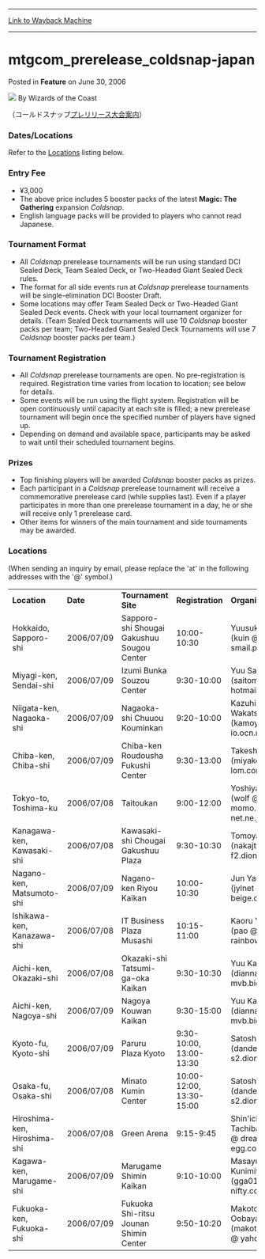 
---
[Link to Wayback Machine](https://web.archive.org/web/20210503154737/https://magic.wizards.com/en/articles/archive/mtgcomprereleasecoldsnap-japan-2006-06-30)

[_metadata_:author]:- "Wizards of the Coast"
[_metadata_:description]:- "（コールドスナッププレリリース大会案内） Dates/Locations Refer to the Locations listing below. Entry Fee ¥3,000 The above price includes 5 booster packs of the latest Magic: The Gathering expansion Coldsnap. English language packs will be provided to players who cannot read Japanese. Tournament Format All Coldsnap prerelease tournaments will be run using standard DCI Sealed Deck, Team Sealed"
[_metadata_:generator]:- "Drupal 7 (http://drupal.org)"
[_metadata_:node]:- "638976"
[_metadata_:publish_date]:- "2006-06-30"
[_metadata_:source]:- "div-main-content"
[_metadata_:title]:- "mtgcom_prerelease_coldsnap-japan"
[_metadata_:wayback_capture_timestamp]:- "2021-05-03 15:47:37"
[_metadata_:wayback_raw_url]:- "https://web.archive.org/web/20210503154737id_/https://magic.wizards.com/en/articles/archive/mtgcomprereleasecoldsnap-japan-2006-06-30"
[_metadata_:wayback_url]:- "https://magic.wizards.com/en/articles/archive/mtgcomprereleasecoldsnap-japan-2006-06-30"
---


mtgcom\_prerelease\_coldsnap-japan
==================================



 Posted in **Feature**
 on June 30, 2006 






![](https://media.magic.wizards.com/styles/auth_small/public/images/person/wizards_author.jpg)
By Wizards of the Coast












（コールドスナップ[プレリリース大会案内](http://archive.wizards.com/Magic/Magazine/Article.aspx?x=mtgcom/prerelease/coldsnap-japan,,ja)）


### Dates/Locations


Refer to the [Locations](#locations) listing below.


### Entry Fee


* ¥3,000
* The above price includes 5 booster packs of the latest **Magic: The Gathering** expansion *Coldsnap*.
* English language packs will be provided to players who cannot read Japanese.

### Tournament Format


* All *Coldsnap* prerelease tournaments will be run using standard DCI Sealed Deck, Team Sealed Deck, or Two-Headed Giant Sealed Deck rules.
* The format for all side events run at *Coldsnap* prerelease tournaments will be single-elimination DCI Booster Draft.
* Some locations may offer Team Sealed Deck or Two-Headed Giant Sealed Deck events. Check with your local tournament organizer for details. (Team Sealed Deck tournaments will use 10 *Coldsnap* booster packs per team; Two-Headed Giant Sealed Deck Tournaments will use 7 *Coldsnap* booster packs per team.)

### Tournament Registration


* All *Coldsnap* prerelease tournaments are open. No pre-registration is required. Registration time varies from location to location; see below for details.
* Some events will be run using the flight system. Registration will be open continuously until capacity at each site is filled; a new prerelease tournament will begin once the specified number of players have signed up.
* Depending on demand and available space, participants may be asked to wait until their scheduled tournament begins.

### Prizes


* Top finishing players will be awarded *Coldsnap* booster packs as prizes.
* Each participant in a *Coldsnap* prerelease tournament will receive a commemorative prerelease card (while supplies last). Even if a player participates in more than one prerelease tournament in a day, he or she will receive only 1 prerelease card.
* Other items for winners of the main tournament and side tournaments may be awarded.

### Locations


(When sending an inquiry by email, please replace the 'at' in the following addresses with the '@' symbol.)




|  |  |  |  |  |
| --- | --- | --- | --- | --- |
| **Location** | **Date** | **Tournament Site** | **Registration** | **Organizer** |
| Hokkaido, Sapporo-shi | 2006/07/09 | Sapporo-shi Shougai Gakushuu Sougou Center | 10:00-10:30 | Yuusuke Miwa (kuin @ smail.plala.or.jp) |
| Miyagi-ken, Sendai-shi | 2006/07/09 | Izumi Bunka Souzou Center | 9:30-10:00 | Yuu Saitou (saitomu @ hotmail.com) |
| Niigata-ken, Nagaoka-shi | 2006/07/09 | Nagaoka-shi Chuuou Kouminkan | 9:20-10:00 | Kazuhiro Wakatsuki (kamoya @ io.ocn.ne.jp) |
| Chiba-ken, Chiba-shi | 2006/07/09 | Chiba-ken Roudousha Fukushi Center | 9:30-13:00 | Takeshi Miyasaka (miyaken @ lom.com) |
| Tokyo-to, Toshima-ku | 2006/07/08 | Taitoukan | 9:00-12:00 | Yoshiya Shindo (wolf @ momo.so-net.ne.jp) |
| Kanagawa-ken, Kawasaki-shi | 2006/07/08 | Kawasaki-shi Chougai Gakushuu Plaza | 9:30-10:30 | Tomoya Nakajima (nakajt08 @ f2.dion.ne.jp) |
| Nagano-ken, Matsumoto-shi | 2006/07/09 | Nagano-ken Riyou Kaikan | 10:00-10:30 | Jun Yanagisawa (jylnet @ beige.ocn.ne.jp) |
| Ishikawa-ken, Kanazawa-shi | 2006/07/08 | IT Business Plaza Musashi | 10:15-11:00 | Kaoru Yonemura (pao @ f-o-rainbow.com) |
| Aichi-ken, Okazaki-shi | 2006/07/08 | Okazaki-shi Tatsumi-ga-oka Kaikan | 9:30-10:30 | Yuu Kanazawa (dianna @ mvb.biglobe.ne.jp) |
| Aichi-ken, Nagoya-shi | 2006/07/09 | Nagoya Kouwan Kaikan | 9:30-15:00 | Yuu Kanazawa (dianna @ mvb.biglobe.ne.jp) |
| Kyoto-fu, Kyoto-shi | 2006/07/09 | Paruru Plaza Kyoto | 9:30-10:00, 13:00-13:30 | Satoshi Miyamoto (dandelion @ s2.dion.ne.jp) |
| Osaka-fu, Osaka-shi | 2006/07/08 | Minato Kumin Center | 10:00-12:00, 13:30-15:00 | Satoshi Miyamoto (dandelion @ s2.dion.ne.jp) |
| Hiroshima-ken, Hiroshima-shi | 2006/07/08 | Green Arena | 9:15-9:45 | Shin'ichirou Tachibana (tachio @ dream-egg.com) |
| Kagawa-ken, Marugame-shi | 2006/07/09 | Marugame Shimin Kaikan | 9:10-10:00 | Masayuki Kunimitsu (gga01172 @ nifty.com) |
| Fukuoka-ken, Fukuoka-shi | 2006/07/09 | Fukuoka Shi-ritsu Jounan Shimin Center | 9:50-10:20 | Makoto Oobayashi (makoto\_obayashi @ yahoo.co.jp) |







